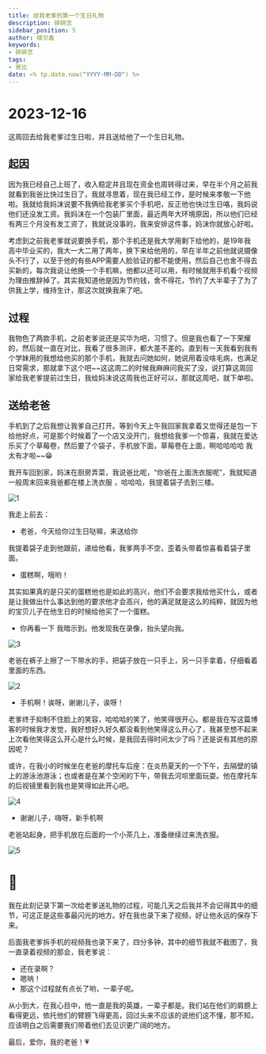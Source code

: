 ```yaml
---
title: 给我老爹的第一个生日礼物
description: 碎碎念
sidebar_position: 5
author: 啵贝鑫
keywords:
- 碎碎念
tags: 
- 爸比
date: <% tp.date.now("YYYY-MM-DD") %>
---
```


# 2023-12-16

这周回去给我老爹过生日啦，并且送给他了一个生日礼物。

## 起因

因为我已经自己上班了，收入稳定并且现在资金也周转得过来，早在半个月之前我就看到我爸比快过生日了，我就寻思着，现在我已经工作，是时候来孝敬一下他啦。我就给我妈沫说要不我俩给我老爹买个手机吧，反正他也快过生日咯，我妈说他们还没发工资。我妈沫在一个包装厂里面，最近两年大环境原因，所以他们已经有两三个月没有发工资了，我就说没事的，我来安排这件事，妈沫你就放心好啦。

考虑到之前我老爹就说要换手机，那个手机还是我大学用剩下给他的，是19年我高中毕业买的，我大一大二用了两年，换下来给他用的，早在半年之前他就说摄像头不行了，以至于他的有些APP需要人脸验证的都不能使用，然后自己也舍不得去买新的，每次我说让他换一个手机嘛，他都以还可以用，有时候就用手机看个视频为理由推辞掉了。其实我知道他是因为节约钱，舍不得花，节约了大半辈子了为了供我上学，维持生计，那这次就换我来了吧。

## 过程

我物色了两款手机，之前老爹说还是买华为吧，习惯了。但是我也看了一下荣耀的，然后就一直在对比，我看了很多测评，都大差不差的。直到有一天我看到我有个学妹用的我想给他买的那个手机，我就去问她如何，她说用着没啥毛病，也满足日常需求，那就拿下这个吧~~这这周二的时候我麻麻问我买了没，说打算这周回家给我老爹提前过生日，我给妈沫说这周我也正好可以，那就这周吧，就下单啦。

## 送给老爸

手机到了之后我想让我爹自己打开。等到今天上午我回家我拿着又觉得还是包一下给他好点，可是那个时候着了一个店又没开门，我想给我爹一个惊喜，我就在爱达乐买了个草莓卷，然后要了个袋子，手机放下面，草莓卷在上面，啊哈哈哈哈 我太有才啦~~😁

我开车回到家，妈沫在厨房弄菜，我说爸比呢，“你爸在上面洗衣服呢”，我就知道一般周末回来我爸都在楼上洗衣服 ，哈哈哈，我提着袋子去到三楼。

![1](../../static/life_Page/碎碎念/About_Father's%20birthday/1.png)

我走上前去：

- 老爸，今天给你过生日哒嘛，来送给你

我提着袋子走到他跟前，递给他看，我爹两手不空，歪着头带着惊喜看着袋子里面。

- 蛋糕啊，哦哟！
  
其实如果真的是只买的蛋糕他也是如此的高兴，他们不会要求我给他买什么，或者是让我做出什么事达到他的要求他才会高兴，他的满足就是这么的纯粹，就因为他的宝贝儿子在他生日的时候给他买了一个蛋糕。

- 你再看一下
我暗示到。他发现我在录像，抬头望向我。

![3](../../static/life_Page/碎碎念/About_Father's%20birthday/3.png)

老爸在裤子上擦了一下带水的手，把袋子放在一只手上，另一只手拿着，仔细看着里面的东西。

![2](../../static/life_Page/碎碎念/About_Father's%20birthday/2.png)

- 手机啊！诶呀，谢谢儿子，诶呀！

老爹终于抑制不住脸上的笑容，哈哈哈的笑了，他笑得很开心。都是我在写这篇博客的时候我才发觉，我好想好久好久都没看到他笑得这么开心了，我甚至想不起来上次看他笑得这么开心是什么时候，是我回去得时间太少了吗？还是说有其他的原因呢？

或许，在我小的时候坐在老爸的摩托车后座：在炎热夏天的一个下午，去隔壁的镇上的游泳池游泳；也或者是在某个空闲的下午，带我去河坝里面玩耍。他在摩托车的后视镜里看到我也是笑得如此开心吧。

![4](../../static/life_Page/碎碎念/About_Father's%20birthday/4.png)

- 谢谢儿子，嗨呀，新手机啊

老爸站起身，把手机放在后面的一个小茶几上，准备继续过来洗衣服。

![5](../../static/life_Page/碎碎念/About_Father's%20birthday/5.png)


# 🥰

我在此刻记录下第一次给老爹送礼物的过程，可能几天之后我并不会记得其中的细节，可这正是这些事最闪光的地方。好在我也录下来了视频，好让他永远的保存下来。

后面我老爹拆手机的视频我也录下来了，四分多钟，其中的细节我就不截图了，我一直录着视频的那会，我老爹说：

- 还在录啊？
- 嗯呐！
- 那这个过程就有点长了哟，一辈子呢。

从小到大，在我心目中，他一直是我的英雄，一辈子都是。我们站在他们的肩膀上看得更远，依托他们的臂膀飞得更高，回过头来不应该的说他们这不懂，那不知，应该明白之后需要我们带着他们去见识更广阔的地方。

最后，爱你，我的老爸！💗